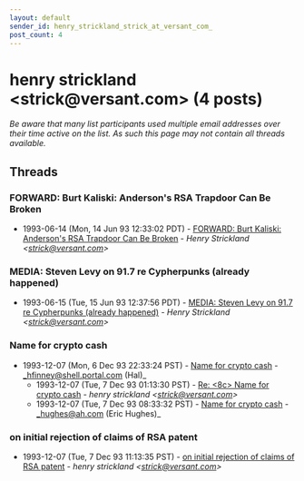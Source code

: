 ```yaml
---
layout: default
sender_id: henry_strickland_strick_at_versant_com_
post_count: 4
---
```


# henry strickland <strick<span>@</span>versant.com> (4 posts)

_Be aware that many list participants used multiple email addresses over their time active on the list. As such this page may not contain all threads available._

## Threads

### FORWARD: Burt Kaliski: Anderson's RSA Trapdoor Can Be Broken
+ 1993-06-14 (Mon, 14 Jun 93 12:33:02 PDT) - [FORWARD: Burt Kaliski: Anderson's RSA Trapdoor Can Be Broken](/archive/1993/06/6fab3f4982c5e58aeaa39e34bb93eb51a09161446b481ea89f071f9fbf4d4318) - _Henry Strickland \<strick@versant.com\>_

### MEDIA: Steven Levy on 91.7 re Cypherpunks (already happened)
+ 1993-06-15 (Tue, 15 Jun 93 12:37:56 PDT) - [MEDIA: Steven Levy on 91.7 re Cypherpunks (already happened)](/archive/1993/06/040aaca1c86013e67744570b758307283d92db3b4ab671aae47e47bc626c55da) - _Henry Strickland \<strick@versant.com\>_

### Name for crypto cash
+ 1993-12-07 (Mon, 6 Dec 93 22:33:24 PST) - [Name for crypto cash](/archive/1993/12/4669ee795000c9c31b7377da726fa21e9d94442148fe935309bac12d75825585) - _hfinney@shell.portal.com (Hal)_
  + 1993-12-07 (Tue, 7 Dec 93 01:13:30 PST) - [Re: <8c> Name for crypto cash](/archive/1993/12/e8c979b89b98a1ce718d262a89596ad76eeb71cbaab805f9509d6f0bfb2054cb) - _henry strickland \<strick@versant.com\>_
  + 1993-12-07 (Tue, 7 Dec 93 08:33:32 PST) - [Name for crypto cash](/archive/1993/12/971bae09a01374c6c5eb0994ef0a1d642e45dff9ca3941e36dc7b203ba1d75ab) - _hughes@ah.com (Eric Hughes)_

### on initial rejection of claims of RSA patent
+ 1993-12-07 (Tue, 7 Dec 93 11:13:35 PST) - [on initial rejection of claims of RSA patent](/archive/1993/12/bb9e24ceb59becf6d0d3c8eb7ef58ed693d1dbbec2c0faff52f343fbc7da9edd) - _henry strickland \<strick@versant.com\>_

